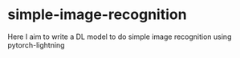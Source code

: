 # simple-image-recognition
Here I aim to write a DL model to do simple image recognition using pytorch-lightning

